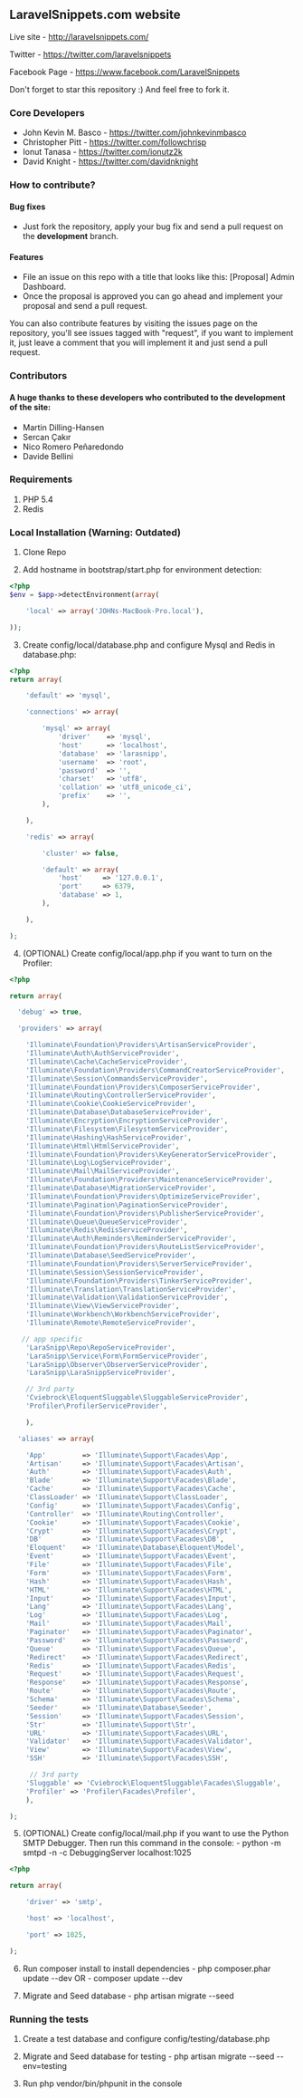 ## LaravelSnippets.com website

Live site - http://laravelsnippets.com/

Twitter - https://twitter.com/laravelsnippets

Facebook Page - https://www.facebook.com/LaravelSnippets

Don't forget to star this repository :) And feel free to fork it.

### Core Developers
- John Kevin M. Basco - https://twitter.com/johnkevinmbasco
- Christopher Pitt - https://twitter.com/followchrisp
- Ionut Tanasa - https://twitter.com/ionutz2k
- David Knight - https://twitter.com/davidnknight

### How to contribute?

#### Bug fixes
- Just fork the repository, apply your bug fix and send a pull request on the **development** branch.

#### Features
- File an issue on this repo with a title that looks like this: [Proposal] Admin Dashboard.
- Once the proposal is approved you can go ahead and implement your proposal and send a pull request.

You can also contribute features by visiting the issues page on the repository, you'll see issues
tagged with "request", if you want to implement it, just leave a comment that you will implement it and
just send a pull request.

### Contributors

#### A huge thanks to these developers who contributed to the development of the site:
- Martin Dilling-Hansen
- Sercan Çakır
- Nico Romero Peñaredondo
- Davide Bellini

### Requirements

1. PHP 5.4
2. Redis

### Local Installation (Warning: Outdated)

1. Clone Repo

2. Add hostname in bootstrap/start.php for environment detection:

```PHP
<?php
$env = $app->detectEnvironment(array(

    'local' => array('JOHNs-MacBook-Pro.local'),

));
```

3. Create config/local/database.php and configure Mysql and Redis in database.php:

```PHP
<?php
return array(

    'default' => 'mysql',

    'connections' => array(

        'mysql' => array(
            'driver'    => 'mysql',
            'host'      => 'localhost',
            'database'  => 'larasnipp',
            'username'  => 'root',
            'password'  => '',
            'charset'   => 'utf8',
            'collation' => 'utf8_unicode_ci',
            'prefix'    => '',
        ),

    ),

    'redis' => array(

        'cluster' => false,

        'default' => array(
            'host'     => '127.0.0.1',
            'port'     => 6379,
            'database' => 1,
        ),

    ),

);
```

4. (OPTIONAL) Create config/local/app.php if you want to turn on the Profiler:

```PHP
<?php

return array(

  'debug' => true,

  'providers' => array(

    'Illuminate\Foundation\Providers\ArtisanServiceProvider',
    'Illuminate\Auth\AuthServiceProvider',
    'Illuminate\Cache\CacheServiceProvider',
    'Illuminate\Foundation\Providers\CommandCreatorServiceProvider',
    'Illuminate\Session\CommandsServiceProvider',
    'Illuminate\Foundation\Providers\ComposerServiceProvider',
    'Illuminate\Routing\ControllerServiceProvider',
    'Illuminate\Cookie\CookieServiceProvider',
    'Illuminate\Database\DatabaseServiceProvider',
    'Illuminate\Encryption\EncryptionServiceProvider',
    'Illuminate\Filesystem\FilesystemServiceProvider',
    'Illuminate\Hashing\HashServiceProvider',
    'Illuminate\Html\HtmlServiceProvider',
    'Illuminate\Foundation\Providers\KeyGeneratorServiceProvider',
    'Illuminate\Log\LogServiceProvider',
    'Illuminate\Mail\MailServiceProvider',
    'Illuminate\Foundation\Providers\MaintenanceServiceProvider',
    'Illuminate\Database\MigrationServiceProvider',
    'Illuminate\Foundation\Providers\OptimizeServiceProvider',
    'Illuminate\Pagination\PaginationServiceProvider',
    'Illuminate\Foundation\Providers\PublisherServiceProvider',
    'Illuminate\Queue\QueueServiceProvider',
    'Illuminate\Redis\RedisServiceProvider',
    'Illuminate\Auth\Reminders\ReminderServiceProvider',
    'Illuminate\Foundation\Providers\RouteListServiceProvider',
    'Illuminate\Database\SeedServiceProvider',
    'Illuminate\Foundation\Providers\ServerServiceProvider',
    'Illuminate\Session\SessionServiceProvider',
    'Illuminate\Foundation\Providers\TinkerServiceProvider',
    'Illuminate\Translation\TranslationServiceProvider',
    'Illuminate\Validation\ValidationServiceProvider',
    'Illuminate\View\ViewServiceProvider',
    'Illuminate\Workbench\WorkbenchServiceProvider',
    'Illuminate\Remote\RemoteServiceProvider',

   // app specific
    'LaraSnipp\Repo\RepoServiceProvider',
    'LaraSnipp\Service\Form\FormServiceProvider',
    'LaraSnipp\Observer\ObserverServiceProvider',
    'LaraSnipp\LaraSnippServiceProvider',

    // 3rd party
    'Cviebrock\EloquentSluggable\SluggableServiceProvider',
    'Profiler\ProfilerServiceProvider',

    ),

  'aliases' => array(

    'App'         => 'Illuminate\Support\Facades\App',
    'Artisan'     => 'Illuminate\Support\Facades\Artisan',
    'Auth'        => 'Illuminate\Support\Facades\Auth',
    'Blade'       => 'Illuminate\Support\Facades\Blade',
    'Cache'       => 'Illuminate\Support\Facades\Cache',
    'ClassLoader' => 'Illuminate\Support\ClassLoader',
    'Config'      => 'Illuminate\Support\Facades\Config',
    'Controller'  => 'Illuminate\Routing\Controller',
    'Cookie'      => 'Illuminate\Support\Facades\Cookie',
    'Crypt'       => 'Illuminate\Support\Facades\Crypt',
    'DB'          => 'Illuminate\Support\Facades\DB',
    'Eloquent'    => 'Illuminate\Database\Eloquent\Model',
    'Event'       => 'Illuminate\Support\Facades\Event',
    'File'        => 'Illuminate\Support\Facades\File',
    'Form'        => 'Illuminate\Support\Facades\Form',
    'Hash'        => 'Illuminate\Support\Facades\Hash',
    'HTML'        => 'Illuminate\Support\Facades\HTML',
    'Input'       => 'Illuminate\Support\Facades\Input',
    'Lang'        => 'Illuminate\Support\Facades\Lang',
    'Log'         => 'Illuminate\Support\Facades\Log',
    'Mail'        => 'Illuminate\Support\Facades\Mail',
    'Paginator'   => 'Illuminate\Support\Facades\Paginator',
    'Password'    => 'Illuminate\Support\Facades\Password',
    'Queue'       => 'Illuminate\Support\Facades\Queue',
    'Redirect'    => 'Illuminate\Support\Facades\Redirect',
    'Redis'       => 'Illuminate\Support\Facades\Redis',
    'Request'     => 'Illuminate\Support\Facades\Request',
    'Response'    => 'Illuminate\Support\Facades\Response',
    'Route'       => 'Illuminate\Support\Facades\Route',
    'Schema'      => 'Illuminate\Support\Facades\Schema',
    'Seeder'      => 'Illuminate\Database\Seeder',
    'Session'     => 'Illuminate\Support\Facades\Session',
    'Str'         => 'Illuminate\Support\Str',
    'URL'         => 'Illuminate\Support\Facades\URL',
    'Validator'   => 'Illuminate\Support\Facades\Validator',
    'View'        => 'Illuminate\Support\Facades\View',
    'SSH'         => 'Illuminate\Support\Facades\SSH',

     // 3rd party
    'Sluggable' => 'Cviebrock\EloquentSluggable\Facades\Sluggable',
    'Profiler' => 'Profiler\Facades\Profiler',
    ),

);
```

5. (OPTIONAL) Create config/local/mail.php if you want to use the Python SMTP
    Debugger. Then run this command in the console:
        - python -m smtpd -n -c DebuggingServer localhost:1025

```PHP
<?php

return array(

    'driver' => 'smtp',

    'host' => 'localhost',

    'port' => 1025,

);
```

6. Run composer install to install dependencies
        - php composer.phar update --dev
        OR
        - composer update --dev

7. Migrate and Seed database
        - php artisan migrate --seed


### Running the tests

1. Create a test database and configure config/testing/database.php

2. Migrate and Seed database for testing
        - php artisan migrate --seed --env=testing

3. Run php vendor/bin/phpunit in the console




